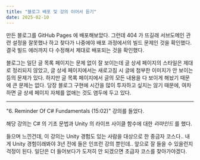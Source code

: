 ```yaml
---
title: "블로그 배포 및 강의 이어서 듣기"
date: 2025-02-10
---
```


만든 블로그를 GitHub Pages 에 배포해보았다. 그런데 404 가 뜨길래 서브도메인 관련 설정을 잘못했나 하고 찾다가 나중에야 배포 과정에서의 빌드 문제인 것을 확인했다. 결국 빌드 에러까지 다 수정해서 제대로 배포되는 것을 확인했다.

블로그는 일단 글 목록 페이지는 문제 없이 잘 보이는데 글 상세 페이지의 스타일은 제대로 정리되지 않았고, 글 상세 페이지에서는 새로고침 시 글에 첨부한 이미지가 안 보이는 등의 문제가 있다. 하지만 글 목록 페이지에서 글의 모든 내용을 다 보이게 해놨기 때문에 큰 문제는 없다. 당장 블로그 구현에 시간을 많이 투자하고 싶지는 않기 때문에, 여차하면 글 상세 페이지 자체를 없애는 것도 염두에 두고 있다.

---

"6. Reminder Of C# Fundamentals (15:02)" 강의를 들었다.

해당 강의는 C# 의 기초 문법과 Unity 의 라이프 사이클 함수에 대한 *리마인드* 를 했다.

들으며 느낀건데, 이 강의는 Unity 경험도 있는 사람을 대상으로 한 중금자 코스다.. 내게 Unity 경험이래봐야 3년 전에 들은 인프런 강의 뿐인데.. 앞으로 잘 들을 수 있을런지 걱정이 된다. 일단은 더 들어보다가 도저히 안 되겠으면 초급자 코스를 찾아가야겠다.
